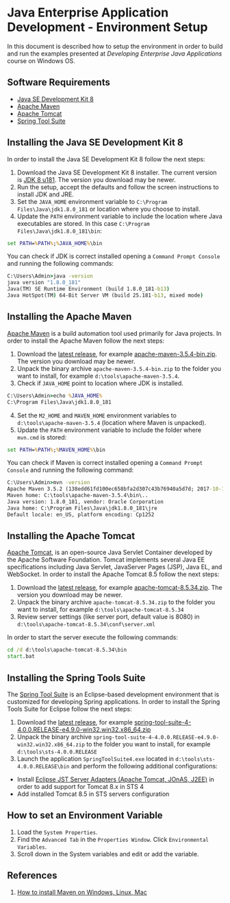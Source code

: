 Java Enterprise Application Development - Environment Setup
===========================================================

In this document is described how to setup the environment in order to build and run the examples presented at _Developing Enterprise Java Applications_ course on Windows OS.

Software Requirements
---------------------

* [Java SE Development Kit 8](https://www.oracle.com/technetwork/java/javase/downloads/jdk8-downloads-2133151.html) 
* [Apache Maven](https://maven.apache.org) 
* [Apache Tomcat](https://tomcat.apache.org)
* [Spring Tool Suite](https://spring.io/tools)


Installing the Java SE Development Kit 8
-----------------------------------------
In order to install the Java SE Development Kit 8 follow the next steps:

1. Download the Java SE Development Kit 8 installer. The current version is [JDK 8 u181](https://www.oracle.com/technetwork/java/javase/downloads/jdk8-downloads-2133151.html). The version you download may be newer.
2. Run the setup, accept the defaults and follow the screen instructions to install JDK and JRE.
3. Set the `JAVA_HOME` environment variable to `C:\Program Files\Java\jdk1.8.0_181` or location where you choose to install.
4. Update the `PATH` environment variable to include the location where Java executables are stored. In this case `C:\Program Files\Java\jdk1.8.0_181\bin`:

```bat
set PATH=%PATH%;%JAVA_HOME%\bin
```

You can check if JDK is correct installed opening a `Command Prompt Console` and running the following commands: 
``` bat
C:\Users\Admin>java -version
java version "1.8.0_181"
Java(TM) SE Runtime Environment (build 1.8.0_181-b13)
Java HotSpot(TM) 64-Bit Server VM (build 25.181-b13, mixed mode)
```

Installing the Apache Maven 
---------------------------
[Apache Maven](https://maven.apache.org/) is a build automation tool used primarily for Java projects.
In order to install the Apache Maven follow the next steps:

1. Download the [latest release](https://maven.apache.org/download.cgi),  for example  [apache-maven-3.5.4-bin.zip](http://mirrors.hostingromania.ro/apache.org/maven/maven-3/3.5.4/binaries/apache-maven-3.5.4-bin.zip). The version you download may be newer. 
2. Unpack the binary archive `apache-maven-3.5.4-bin.zip` to the folder you want to install, for example `d:\tools\apache-maven-3.5.4`.
3. Check if `JAVA_HOME` point to location where JDK is installed.

``` bat
C:\Users\Admin>echo %JAVA_HOME%
C:\Program Files\Java\jdk1.8.0_181
```
4. Set the `M2_HOME` and `MAVEN_HOME` environment variables to `d:\tools\apache-maven-3.5.4` (location where Maven is unpacked).
5. Update the `PATH` environment variable to include the folder where `mvn.cmd` is stored:
```bat
set PATH=%PATH%;%MAVEN_HOME%\bin
```
You can check if Maven is correct installed opening a `Command Prompt Console` and running the following command: 
``` bat
C:\Users\Admin>mvn -version
Apache Maven 3.5.2 (138edd61fd100ec658bfa2d307c43b76940a5d7d; 2017-10-18T10:58:13+03:00)
Maven home: C:\tools\apache-maven-3.5.4\bin\..
Java version: 1.8.0_181, vendor: Oracle Corporation
Java home: C:\Program Files\Java\jdk1.8.0_181\jre
Default locale: en_US, platform encoding: Cp1252
```

Installing the Apache Tomcat
----------------------------
[Apache Tomcat](http://tomcat.apache.org/), is an open-source Java Servlet Container developed by the Apache Software Foundation. Tomcat implements several Java EE specifications including Java Servlet, JavaServer Pages (JSP), Java EL, and WebSocket.
In order to install the Apache Tomcat 8.5 follow the next steps:

1. Download the [latest release](https://tomcat.apache.org/download-80.cgi), for example [apache-tomcat-8.5.34.zip](http://mirrors.m247.ro/apache/tomcat/tomcat-8/v8.5.34/bin/apache-tomcat-8.5.34.zip). The version you download may be newer.
2. Unpack the binary archive `apache-tomcat-8.5.34.zip` to the folder you want to install, for example `d:\tools\apache-tomcat-8.5.34`
3. Review server settings (like server port, default value is 8080) in `d:\tools\apache-tomcat-8.5.34\conf\server.xml`
 
In order to start the server execute the following commands:
``` bat
cd /d d:\tools\apache-tomcat-8.5.34\bin
start.bat
```

Installing the Spring Tools Suite
---------------------------------
The [Spring Tool Suite](https://spring.io/tools) is an Eclipse-based development environment that is customized for developing Spring applications.
In order to install the Spring Tools Suite for Eclipse follow the next steps:

1. Download the [latest release](https://spring.io/tools), for example [spring-tool-suite-4-4.0.0.RELEASE-e4.9.0-win32.win32.x86_64.zip]( http://download.springsource.com/release/STS4/4.0.0.RELEASE/dist/e4.9/spring-tool-suite-4-4.0.0.RELEASE-e4.9.0-win32.win32.x86_64.zip)
2. Unpack the binary archive `spring-tool-suite-4-4.0.0.RELEASE-e4.9.0-win32.win32.x86_64.zip` to the folder you want to install, for example `d:\tools\sts-4.0.0.RELEASE`
3. Launch the application `SpringToolSuite4.exe` located in `d:\tools\sts-4.0.0.RELEASE\bin` and perform the following additional configurations:
* Install [Eclipse JST Server Adapters (Apache Tomcat, JOnAS, J2EE)](https://marketplace.eclipse.org/content/eclipse-jst-server-adapters-apache-tomcat-jonas-j2ee#group-details) in order to add support for Tomcat 8.x in STS 4
* Add installed Tomcat 8.5 in STS servers configuration        

How to set an Environment Variable
----------------------------------
1. Load the `System Properties`. 
2. Find the `Advanced Tab` in the `Properties Window`. Click `Environmental Variables`.
3. Scroll down in the System variables and edit or add the variable.
   
References
---------------
1. [How to install Maven on Windows, Linux, Mac](https://www.baeldung.com/install-maven-on-windows-linux-mac)

